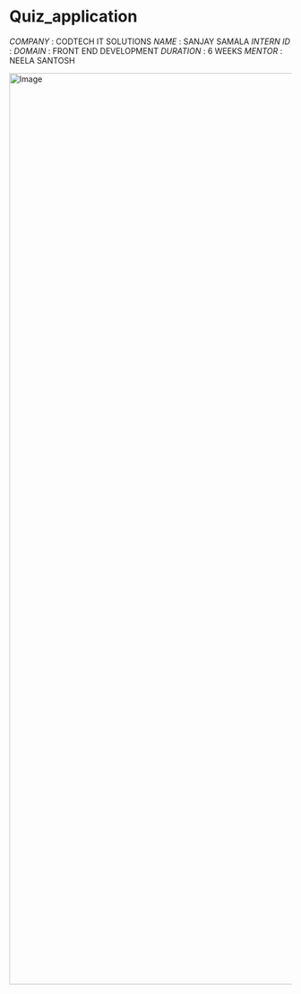 # Quiz_application

*COMPANY* : CODTECH IT SOLUTIONS
*NAME* : SANJAY SAMALA
*INTERN ID* : 
*DOMAIN* : FRONT END DEVELOPMENT
*DURATION* : 6 WEEKS
*MENTOR* : NEELA SANTOSH

<img width="1624" alt="Image" src="https://github.com/user-attachments/assets/6094245a-1e2f-4726-9d18-30ef6473db62" />
